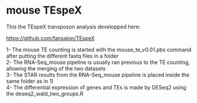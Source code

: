 # mouse TEspeX  

This the TEspeX transposon analysis developped here:  

https://github.com/fansalon/TEspeX  


1- The mouse TE counting is started with the mouse_te_v0.01.pbs command after putting the different fastq files in a folder  
2- The RNA-Seq_mouse pipeline is usually ran previous to the TE counting, allowing the merging of the two datasets   
3- The STAR results from the RNA-Seq_mouse pipeline is placed inside the same folder as in 1)  
4- The differential expression of genes and TEs is made by DESeq2 using the deseq2_wald_two_groups.R  


